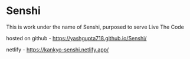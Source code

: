 # Senshi
This is work under the name of Senshi, purposed to serve Live The Code


hosted on 
github - https://yashgupta718.github.io/Senshi/

netlify - https://kankyo-senshi.netlify.app/
